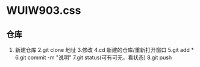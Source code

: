 # WUIW903.css
## 仓库
1. 新建仓库
2.git clone 地址
3.修改
4.cd 新建的仓库/重新打开窗口
5.git add *
6.git commit -m "说明"
7.git status(可有可无，看状态)
8.git push
